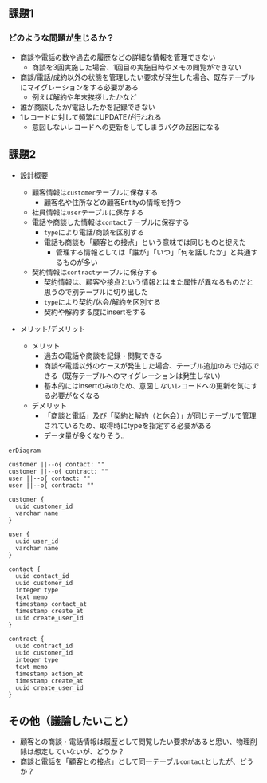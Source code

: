 ## 課題1
### どのような問題が生じるか？
- 商談や電話の数や過去の履歴などの詳細な情報を管理できない
  - 商談を3回実施した場合、1回目の実施日時やメモの閲覧ができない
- 商談/電話/成約以外の状態を管理したい要求が発生した場合、既存テーブルにマイグレーションをする必要がある
  - 例えば解約や年末挨拶したかなど
- 誰が商談したか/電話したかを記録できない
- 1レコードに対して頻繁にUPDATEが行われる
  - 意図しないレコードへの更新をしてしまうバグの起因になる

## 課題2

- 設計概要
  - 顧客情報は`customer`テーブルに保存する
    - 顧客名や住所などの顧客Entityの情報を持つ
  - 社員情報は`user`テーブルに保存する
  - 電話や商談した情報は`contact`テーブルに保存する
    - `type`により電話/商談を区別する
    - 電話も商談も「顧客との接点」という意味では同じものと捉えた
      - 管理する情報としては「誰が」「いつ」「何を話したか」と共通するものが多い
  - 契約情報は`contract`テーブルに保存する
    - 契約情報は、顧客や接点という情報とはまた属性が異なるものだと思うので別テーブルに切り出した
    - `type`により契約/休会/解約を区別する
    - 契約や解約する度にinsertをする

- メリット/デメリット
  - メリット
    - 過去の電話や商談を記録・閲覧できる
    - 商談や電話以外のケースが発生した場合、テーブル追加のみで対応できる（既存テーブルへのマイグレーションは発生しない）
    - 基本的にはinsertのみのため、意図しないレコードへの更新を気にする必要がなくなる
  - デメリット
    - 「商談と電話」及び「契約と解約（と休会）」が同じテーブルで管理されているため、取得時にtypeを指定する必要がある
    - データ量が多くなりそう..


```mermaid
erDiagram

customer ||--o{ contact: ""
customer ||--o{ contract: ""
user ||--o{ contact: ""
user ||--o{ contract: ""

customer {
  uuid customer_id
  varchar name
}

user {
  uuid user_id
  varchar name
}

contact {
  uuid contact_id
  uuid customer_id
  integer type
  text memo
  timestamp contact_at
  timestamp create_at
  uuid create_user_id
}

contract {
  uuid contract_id
  uuid customer_id
  integer type
  text memo
  timestamp action_at
  timestamp create_at
  uuid create_user_id
}

```

## その他（議論したいこと）
- 顧客との商談・電話情報は履歴として閲覧したい要求があると思い、物理削除は想定していないが、どうか？
- 商談と電話を「顧客との接点」として同一テーブル`contact`としたが、どうか？